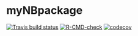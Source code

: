 # myNBpackage

[![Travis build status](https://app.travis-ci.com/sharechanxd/myNBpackage.svg?branch=main)](https://app.travis-ci.com/sharechanxd/myNBpackage)
[![R-CMD-check](https://github.com/r-lib/covr/workflows/R-CMD-check/badge.svg)](https://github.com/sharechanxd/myNBpackage/actions)
[![codecov](https://codecov.io/github/codecov/example-r/branch/master/graphs/badge.svg)](https://codecov.io/github/codecov/sharechanxd/myNBpackage)
